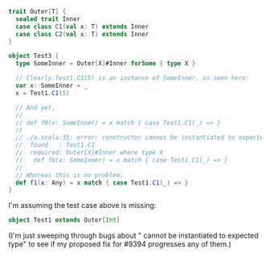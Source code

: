 ```scala
trait Outer[T] {
  sealed trait Inner
  case class C1(val x: T) extends Inner
  case class C2(val x: T) extends Inner
}

object Test3 {
  type SomeInner = Outer[X]#Inner forSome { type X }

  // Clearly Test1.C1(5) is an instance of SomeInner, as seen here:
  var x: SomeInner = _
  x = Test1.C1(5)

  // And yet,
  //
  // def f0(x: SomeInner) = x match { case Test1.C1(_) => }
  //
  // ./a.scala:35: error: constructor cannot be instantiated to expected type;
  //  found   : Test1.C1
  //  required: Outer[X]#Inner where type X
  //   def f0(x: SomeInner) = x match { case Test1.C1(_) => }
  //
  // Whereas this is no problem:
  def f1(x: Any) = x match { case Test1.C1(_) => }
}
```
I'm assuming the test case above is missing:

```scala
object Test1 extends Outer[Int]
```

(I'm just sweeping through bugs about " cannot be instantiated to expected type" to see if my proposed fix for #9394 progresses any of them.)
